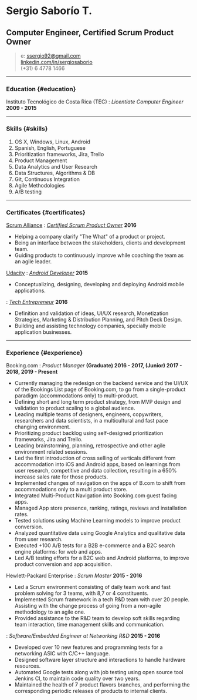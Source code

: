 # Sergio Saborío T.
## Computer Engineer, Certified Scrum Product Owner

> e: ssergio92@gmail.com  
> [linkedin.com/in/sergiosaborio](https://cr.linkedin.com/in/sergiosaborio)  
> (+31) 6 4778 1466

------

### Education {#education}

Instituto Tecnológico de Costa Rica (TEC)
: *Licentiate Computer Engineer*
  __2009 - 2015__

------

### Skills {#skills}

1. OS X, Windows, Linux, Android
1. Spanish, English, Portuguese
1. Prioritization frameworks, Jira, Trello
1. Product Management
1. Data Analytics and User Research
1. Data Structures, Algorithms & DB
1. Git, Continuous Integration
1. Agile Methodologies
1. A/B testing

------

### Certificates {#certificates}

[Scrum Alliance](https://www.scrumalliance.org/)
: *[Certified Scrum Product Owner](https://github.com/tser91/Certifications)*
  __2016__
- Helping a company clarify "The What" of a product or project.  
- Being an interface between the stakeholders, clients and development team.  
- Guiding products to continuously improve while coaching the team as an agile leader.  

[Udacity](https://www.udacity.com)
: *[Android Developer](https://github.com/tser91/Certifications)*
  __2015__
- Conceptualizing, designing, developing and deploying Android mobile applications.  

: *[Tech Entrepreneur](https://github.com/tser91/Certifications)*
  __2016__
- Definition and validation of ideas, UI/UX research, Monetization Strategies, Marketing & Distribution Planning, and Pitch Deck Design.  
- Building and assisting technology companies, specially mobile application businesses.  

-------

### Experience {#experience}

Booking.com
: *Product Manager*
  __(Graduate) 2016 - 2017, (Junior) 2017 - 2018,  2019 - Present__
- Currently managing the redesign on the backend service and the UI/UX of the Bookings List page of Booking.com, to go from a single-product paradigm (accommodations only) to multi-product.  
- Defining short and long term product strategy, from MVP design and validation to product scaling to a global audience.  
- Leading multiple teams of designers, engineers, copywriters, researchers and data scientists, in a multicultural and fast pace changing environment.  
- Prioritizing product backlog using self-designed prioritization frameworks, Jira and Trello.  
- Leading brainstorming, planning, retrospective and other agile environment related sessions.  
- Led the first introduction of cross selling of verticals different from accommodation into iOS and Android apps, based on learnings from user research, competitive and data collection, resulting in a 650% increase sales rate for those products.  
- Implemented changes of navigation on the apps of B.com to shift from accommodations only to a multi product store.  
- Integrated Multi-Product Navigation into Booking.com guest facing apps.  
- Managed App store presence, ranking, ratings, reviews and installation rates.  
- Tested solutions using Machine Learning models to improve product conversion.  
- Analyzed quantitative data using Google Analytics and qualitative data from user research.  
- Executed +100 A/B tests for a B2B e-commerce and a B2C search engine platforms: for web and apps.  
- Led A/B testing efforts for a B2C web and Android platforms, to improve product conversion and app acquisition.  


Hewlett-Packard Enterprise
: *Scrum Master*
  __2015 - 2016__
- Led a Scrum environment consisting of daily team work and fast problem solving for 3 teams, with 8,7 or 4 constituents.  
- Implemented Scrum framework in a tech R&D team with over 20 people. Assisting with the change process of going from a non-agile methodology to an agile one.  
- Provided assistance to the R&D team to develop soft skills regarding team interaction, time management skills and communication.  

: *Software/Embedded Engineer at Networking R&D*
  __2015 - 2016__
- Developed over 10 new features and programming tests for a networking ASIC with C/C++ language.  
- Designed software layer structure and interactions to handle hardware resources.  
- Automated Google tests along with job testing using open source tool Jenkins CI, to maintain code quality over two years.  
- Maintained the health of 7 product flavors branches, and performing the corresponding periodic releases of products to internal clients.
